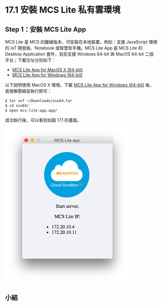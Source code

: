 # 17.1 安裝 MCS Lite 私有雲環境



## Step 1：安裝 MCS Lite App

MCS Lite 是 MCS 的離線版本，可安裝在本地裝置，例如：支援 JavaScript 環境的 IoT 開發板、Notebook 或智慧型手機。MCS Lite App 是 MCS Lite 的 Desktop Application 套件，目前支援 Windows 64-bit 與 MacOS 64-bit 二個平台；下載位址分別如下：

* [MCS Lite App for MacOS X (64-bit)](http://s3-ap-southeast-1.amazonaws.com/mtk.linkit/mcs-lite-app/osx64.tar)
* [MCS Lite App for Windows (64-bit)](http://s3-ap-southeast-1.amazonaws.com/mtk.linkit/mcs-lite-app/win64.zip)

以下說明使用 MacOS X 環境。下載 [MCS Lite App for Windows (64-bit)](http://s3-ap-southeast-1.amazonaws.com/mtk.linkit/mcs-lite-app/win64.zip) 後，直接解壓縮並執行即可：

```
$ tar xvf ~/Downloads/osx64.tar
$ cd osx64/
$ open mcs-lite-app.app/
```

成功執行後，可以看到如圖 17.1 的畫面。

![圖 17.1：在 MacOS 上執行 MCS Lite App](../images/figure-17_1.png)

## 小結




